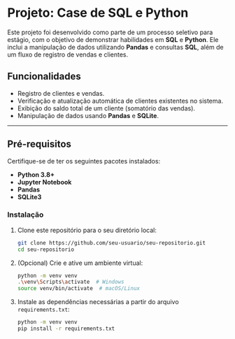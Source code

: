 # Projeto: Case de SQL e Python

Este projeto foi desenvolvido como parte de um processo seletivo para estágio, com o objetivo de demonstrar habilidades em **SQL** e **Python**. Ele inclui a manipulação de dados utilizando **Pandas** e consultas **SQL**, além de um fluxo de registro de vendas e clientes.

## Funcionalidades

- Registro de clientes e vendas.
- Verificação e atualização automática de clientes existentes no sistema.
- Exibição do saldo total de um cliente (somatório das vendas).
- Manipulação de dados usando **Pandas** e **SQLite**.

---

## Pré-requisitos

Certifique-se de ter os seguintes pacotes instalados:

- **Python 3.8+**
- **Jupyter Notebook**
- **Pandas**
- **SQLite3**

### Instalação

1. Clone este repositório para o seu diretório local:

   ```bash
   git clone https://github.com/seu-usuario/seu-repositorio.git
   cd seu-repositorio

2. (Opcional) Crie e ative um ambiente virtual:

   ```bash
   python -m venv venv
   .\venv\Scripts\activate  # Windows
   source venv/bin/activate  # macOS/Linux

3. Instale as dependências necessárias a partir do arquivo `requirements.txt`:
   ```bash
   python -m venv venv
   pip install -r requirements.txt


